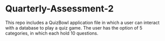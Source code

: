 # Quarterly-Assessment-2
This repo includes a QuizBowl application file in which a user can interact with a database to play a quiz game. The user has the option of 5 categories, in which each hold 10 questions.